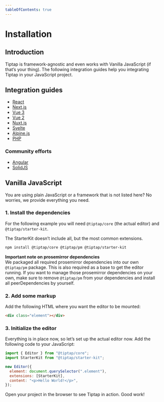 ```yaml
---
tableOfContents: true
---
```


# Installation

## Introduction

Tiptap is framework-agnostic and even works with Vanilla JavaScript (if that’s your thing). The following integration guides help you integrating Tiptap in your JavaScript project.

## Integration guides

<!-- * [CDN](/installation/cdn) -->

- [React](/installation/react)
- [Next.js](/installation/nextjs)
- [Vue 3](/installation/vue3)
- [Vue 2](/installation/vue2)
- [Nuxt.js](/installation/nuxt)
- [Svelte](/installation/svelte)
- [Alpine.js](/installation/alpine)
- [PHP](/installation/php)

### Community efforts

- [Angular](https://github.com/sibiraj-s/ngx-tiptap)
- [SolidJS](https://github.com/LXSMNSYC/solid-tiptap)

## Vanilla JavaScript

You are using plain JavaScript or a framework that is not listed here? No worries, we provide everything you need.

### 1. Install the dependencies

For the following example you will need `@tiptap/core` (the actual editor) and `@tiptap/starter-kit`.

The StarterKit doesn’t include all, but the most common extensions.

```bash
npm install @tiptap/core @tiptap/pm @tiptap/starter-kit
```

**Important note on prosemirror dependencies**<br />
We packaged all required prosemirror dependencies into our own `@tiptap/pm` package. This is also required as a base to get the editor running. If you want
to manage those prosemirror dependencies on your own, make sure to remove `@tiptap/pm` from your dependencies and install all peerDependencies by yourself.

### 2. Add some markup

Add the following HTML where you want the editor to be mounted:

```html
<div class="element"></div>
```

### 3. Initialize the editor

Everything is in place now, so let’s set up the actual editor now. Add the following code to your JavaScript:

```js
import { Editor } from "@tiptap/core";
import StarterKit from "@tiptap/starter-kit";

new Editor({
  element: document.querySelector(".element"),
  extensions: [StarterKit],
  content: "<p>Hello World!</p>",
});
```

Open your project in the browser to see Tiptap in action. Good work!
